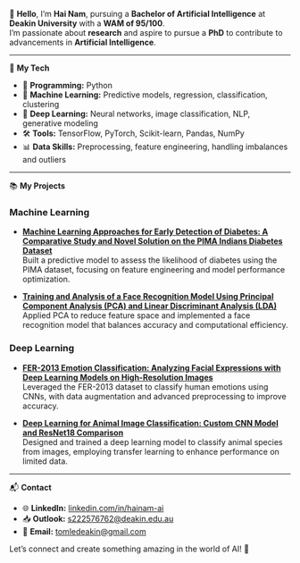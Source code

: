 🦊 **Hello**, I’m **Hai Nam**, pursuing a **Bachelor of Artificial Intelligence** at **Deakin University** with a **WAM of 95/100**.  
I’m passionate about **research** and aspire to pursue a **PhD** to contribute to advancements in **Artificial Intelligence**.  

---

🚀 **My Tech**  
- 🐍 **Programming:** Python  
- 🤖 **Machine Learning:** Predictive models, regression, classification, clustering  
- 🧠 **Deep Learning:** Neural networks, image classification, NLP, generative modeling  
- 🛠️ **Tools:** TensorFlow, PyTorch, Scikit-learn, Pandas, NumPy  
- 📊 **Data Skills:** Preprocessing, feature engineering, handling imbalances and outliers  

---

📚 **My Projects**  
### Machine Learning  
- **[Machine Learning Approaches for Early Detection of Diabetes: A Comparative Study and Novel Solution on the PIMA Indians Diabetes Dataset](https://github.com/tomledeakin/Diabetes-Detection-ML-PIMA)**  
  Built a predictive model to assess the likelihood of diabetes using the PIMA dataset, focusing on feature engineering and model performance optimization.

- **[Training and Analysis of a Face Recognition Model Using Principal Component Analysis (PCA) and Linear Discriminant Analysis (LDA)](https://github.com/tomledeakin/Face-Recognition-Dimensionality-Reduction)**  
  Applied PCA to reduce feature space and implemented a face recognition model that balances accuracy and computational efficiency.  

### Deep Learning  
- **[FER-2013 Emotion Classification: Analyzing Facial Expressions with Deep Learning Models on High-Resolution Images](https://github.com/tomledeakin/fer2013-emotion-classification)**  
  Leveraged the FER-2013 dataset to classify human emotions using CNNs, with data augmentation and advanced preprocessing to improve accuracy.  

- **[Deep Learning for Animal Image Classification: Custom CNN Model and ResNet18 Comparison](https://github.com/tomledeakin/animal_image_classification)**  
  Designed and trained a deep learning model to classify animal species from images, employing transfer learning to enhance performance on limited data.   

---

📬 **Contact**  
- 🌐 **LinkedIn:** [linkedin.com/in/hainam-ai](https://linkedin.com/in/hainam-ai)  
- 📥 **Outlook:** [s222576762@deakin.edu.au](mailto:s222576762@deakin.edu.au)  
- 📮 **Email:** [tomledeakin@gmail.com](mailto:tomledeakin@gmail.com)  

Let’s connect and create something amazing in the world of AI! 🌟
